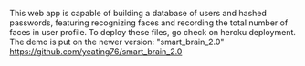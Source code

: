 This web app is capable of building a database of users and hashed passwords, featuring recognizing faces and recording the total number of faces in user profile.
To deploy these files, go check on heroku deployment.
The demo is put on the newer version: "smart_brain_2.0" https://github.com/yeating76/smart_brain_2.0
